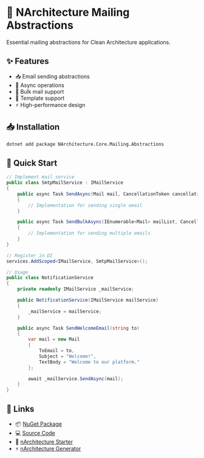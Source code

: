 # 📧 NArchitecture Mailing Abstractions

Essential mailing abstractions for Clean Architecture applications.

## ✨ Features

- 📥 Email sending abstractions
- 🔄 Async operations
- 📨 Bulk mail support
- 🎯 Template support
- ⚡ High-performance design

## 📥 Installation

```bash
dotnet add package NArchitecture.Core.Mailing.Abstractions
```

## 🚦 Quick Start

```csharp
// Implement mail service
public class SmtpMailService : IMailService
{
    public async Task SendAsync(Mail mail, CancellationToken cancellationToken = default)
    {
        // Implementation for sending single email
    }

    public async Task SendBulkAsync(IEnumerable<Mail> mailList, CancellationToken cancellationToken = default)
    {
        // Implementation for sending multiple emails
    }
}

// Register in DI
services.AddScoped<IMailService, SmtpMailService>();

// Usage
public class NotificationService
{
    private readonly IMailService _mailService;

    public NotificationService(IMailService mailService)
    {
        _mailService = mailService;
    }

    public async Task SendWelcomeEmail(string to)
    {
        var mail = new Mail
        {
            ToEmail = to,
            Subject = "Welcome!",
            TextBody = "Welcome to our platform."
        };

        await _mailService.SendAsync(mail);
    }
}
```

## 🔗 Links

- 📦 [NuGet Package](https://www.nuget.org/packages/NArchitecture.Core.Mailing.Abstractions)
- 💻 [Source Code](https://github.com/kodlamaio-projects/nArchitecture.Core)
- 🚀 [nArchitecture Starter](https://github.com/kodlamaio-projects/nArchitecture)
- ⚡ [nArchitecture Generator](https://github.com/kodlamaio-projects/nArchitecture.Gen)
